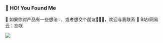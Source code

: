 ### 👻 HO! You Found Me

💬  如果你对产品有一些想法💡，或者想交个朋友🙋🏻‍♀️，欢迎与我联系
📮  B站/网易云：忘咲

![](https://github-readme-stats.vercel.app/api?username=wannaxiao&show_icons=true&icon_color=0366d6&text_color=24292e&bg_color=ffffff&hide_title=true&hide=issues)
